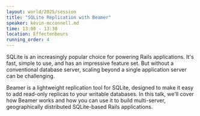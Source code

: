 ```yaml
---
layout: world/2025/session
title: "SQLite Replication with Beamer"
speaker: kevin-mcconnell.md
time: 13:00 - 13:30
location: Effectenbeurs
running_order: 4
---
```


SQLite is an increasingly popular choice for powering Rails applications. It's fast, simple to use, and has an impressive feature set. But without a conventional database server, scaling beyond a single application server can be challenging.

Beamer is a lightweight replication tool for SQLite, designed to make it easy to add read-only replicas to your writable databases. In this talk, we'll cover how Beamer works and how you can use it to build multi-server, geographically distributed SQLite-based Rails applications.
